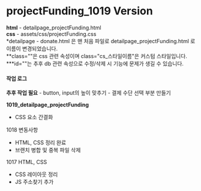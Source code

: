 # projectFunding_1019 Version
<b>html</b> - detailpage_projectFunding.html<br>
<b>css</b> - assets/css/projectFunding.css<br>
*detailpage - donate.html 은 맨 처음 파일로 detailpage_projectFunding.html 로 이름이 변경되었습니다.<br>
**class=""은 css 관련 속성이며 class="cs_스타일이름"은 커스텀 스타일입니다.<br>
***id=""는 추후 db 관련 속성으로 수정/삭제 시 기능에 문제가 생길 수 있습니다.<br>

<h4>작업 로그</h4>
<b>추후 작업 필요</b>
- button, input의 높이 맞추기
- 결제 수단 선택 부분 만들기

<b>1019_detailpage_projectFunding</b>
- CSS 요소 간결화

1018 변동사항
 - HTML, CSS 정리 완료
 - 브랜치 병합 및 중복 파일 삭제

1017 HTML, CSS
-  CSS 레이아웃 정리
-  JS 주소찾기 추가 
